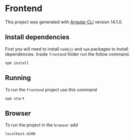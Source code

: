 # Frontend

This project was generated with [Angular CLI](https://github.com/angular/angular-cli) version 14.1.0.

## Install dependencies

First you will need to install `nodejs` and `npm` packages to install dependencies. Inside `frontend` folder run the follow command.

```
npm install
```

## Running

To run the `frontend` project use this command

```
npm start
```

## Browser

To run the project in the `browser` add

```
localhost:4200
```

